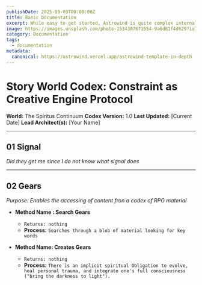 ```yaml
---
publishDate: 2025-09-03T00:00:00Z
title: Basic Documentation
excerpt: While easy to get started, Astrowind is quite complex internally.  This page provides documentation on some of the more intricate parts.
image: https://images.unsplash.com/photo-1534307671554-9a6d81f4d629?ixlib=rb-4.0.3&ixid=M3wxMjA3fDB8MHxwaG90by1wYWdlfHx8fGVufDB8fHx8fA%3D%3D&auto=format&fit=crop&w=1651&q=80
category: Documentation
tags:
  - documentation
metadata:
  canonical: https://astrowind.vercel.app/astrowind-template-in-depth
---
```


# Story World Codex: Constraint as Creative Engine Protocol

**World:** The Spiritus Continuum
**Codex Version:** 1.0
**Last Updated:** [Current Date]
**Lead Architect(s):** [Your Name]

---

## 01 Signal

_Did they get me since I do not know what signal does_

---

## 02 Gears

_Purpose: Enables the accessing of content fron a codex of RPG material_

- **Method Name : Search Gears**
  - `Returns: nothing`
  - **Process:** `Searches through a blob of material looking for key words`
  

- **Method Name: Creates Gears**
  - `Returns: nothing`
  - **Process:** `There is an implicit spiritual Obligation to evolve, heal personal trauma, and integrate one's full consciousness ("bring the darkness to light").`
  
